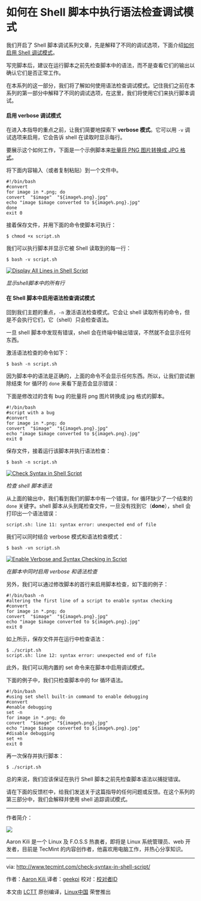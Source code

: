 如何在 Shell 脚本中执行语法检查调试模式
============================================================

我们开启了 Shell 脚本调试系列文章，先是解释了不同的调试选项，下面介绍[如何启用 Shell 调试模式][1]。

写完脚本后，建议在运行脚本之前先检查脚本中的语法，而不是查看它们的输出以确认它们是否正常工作。

在本系列的这一部分，我们将了解如何使用语法检查调试模式。记住我们之前在本系列的第一部分中解释了不同的调试选项，在这里，我们将使用它们来执行脚本调试。

#### 启用 verbose 调试模式

在进入本指导的重点之前，让我们简要地探索下 **verbose 模式**。它可以用 `-v` 调试选项来启用，它会告诉 shell 在读取时显示每行。

要展示这个如何工作，下面是一个示例脚本来[批量将 PNG 图片转换成 JPG 格式][2]。

将下面内容输入（或者复制粘贴）到一个文件中。

```
#!/bin/bash
#convert
for image in *.png; do
convert  "$image"  "${image%.png}.jpg"
echo "image $image converted to ${image%.png}.jpg"
done
exit 0
```

接着保存文件，并用下面的命令使脚本可执行：

```
$ chmod +x script.sh
```

我们可以执行脚本并显示它被 Shell 读取到的每一行：

```
$ bash -v script.sh
```
[
 ![Display All Lines in Shell Script](http://www.tecmint.com/wp-content/uploads/2016/12/Show-Shell-Script-Lines.png) 
][3]

*显示shell脚本中的所有行*

#### 在 Shell 脚本中启用语法检查调试模式

回到我们主题的重点，`-n` 激活语法检查模式。它会让 shell 读取所有的命令，但是不会执行它们，它（shell）只会检查语法。

一旦 shell 脚本中发现有错误，shell 会在终端中输出错误，不然就不会显示任何东西。

激活语法检查的命令如下：

```
$ bash -n script.sh
```

因为脚本中的语法是正确的，上面的命令不会显示任何东西。所以，让我们尝试删除结束 for 循环的 `done` 来看下是否会显示错误：

下面是修改过的含有 bug 的批量将 png 图片转换成 jpg 格式的脚本。

```
#!/bin/bash
#script with a bug
#convert
for image in *.png; do
convert  "$image"  "${image%.png}.jpg"
echo "image $image converted to ${image%.png}.jpg"
exit 0
```

保存文件，接着运行该脚本并执行语法检查：

```
$ bash -n script.sh
```
[
 ![Check Syntax in Shell Script](http://www.tecmint.com/wp-content/uploads/2016/12/Check-Syntax-in-Shell-Script.png) 
][4]

*检查 shell 脚本语法*

从上面的输出中，我们看到我们的脚本中有一个错误，for 循环缺少了一个结束的 `done` 关键字。shell 脚本从头到尾检查文件，一旦没有找到它（**done**），shell 会打印出一个语法错误：

```
script.sh: line 11: syntax error: unexpected end of file
```

我们可以同时结合 verbose 模式和语法检查模式：

```
$ bash -vn script.sh
```
[
 ![Enable Verbose and Syntax Checking in Script](http://www.tecmint.com/wp-content/uploads/2016/12/Enable-Verbose-and-Syntax-Checking-in-Script.png) 
][5]

*在脚本中同时启用 verbose 和语法检查*

另外，我们可以通过修改脚本的首行来启用脚本检查，如下面的例子：

```
#!/bin/bash -n
#altering the first line of a script to enable syntax checking
#convert
for image in *.png; do
convert  "$image"  "${image%.png}.jpg"
echo "image $image converted to ${image%.png}.jpg"
exit 0
```

如上所示，保存文件并在运行中检查语法：

```
$ ./script.sh
script.sh: line 12: syntax error: unexpected end of file
```

此外，我们可以用内置的 set 命令来在脚本中启用调试模式。

下面的例子中，我们只检查脚本中的 for 循环语法。

```
#!/bin/bash
#using set shell built-in command to enable debugging
#convert
#enable debugging
set -n
for image in *.png; do
convert  "$image"  "${image%.png}.jpg"
echo "image $image converted to ${image%.png}.jpg"
#disable debugging
set +n
exit 0
```

再一次保存并执行脚本：

```
$ ./script.sh 
```

总的来说，我们应该保证在执行 Shell 脚本之前先检查脚本语法以捕捉错误。

请在下面的反馈栏中，给我们发送关于这篇指导的任何问题或反馈。在这个系列的第三部分中，我们会解释并使用 shell 追踪调试模式。


--------------------------------------------------------------------------------

作者简介：

![](http://1.gravatar.com/avatar/4e444ab611c7b8c7bcb76e58d2e82ae0?s=128&d=blank&r=g)

Aaron Kili 是一个 Linux 及 F.O.S.S 热衷者，即将是 Linux 系统管理员、web 开发者，目前是 TecMint 的内容创作者，他喜欢用电脑工作，并热心分享知识。

--------------------------------------------------------------------------------

via: http://www.tecmint.com/check-syntax-in-shell-script/

作者：[Aaron Kili ][a]
译者：[geekpi](https://github.com/geekpi)
校对：[校对者ID](https://github.com/校对者ID)

本文由 [LCTT](https://github.com/LCTT/TranslateProject) 原创编译，[Linux中国](https://linux.cn/) 荣誉推出

[a]:http://www.tecmint.com/author/aaronkili/
[1]:http://www.tecmint.com/enable-shell-debug-mode-linux/
[2]:http://www.tecmint.com/linux-image-conversion-tools/
[3]:http://www.tecmint.com/wp-content/uploads/2016/12/Show-Shell-Script-Lines.png
[4]:http://www.tecmint.com/wp-content/uploads/2016/12/Check-Syntax-in-Shell-Script.png
[5]:http://www.tecmint.com/wp-content/uploads/2016/12/Enable-Verbose-and-Syntax-Checking-in-Script.png
